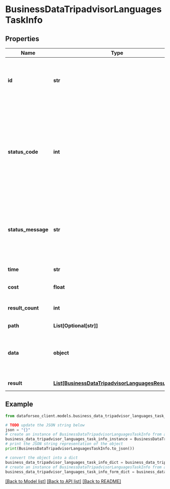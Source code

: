 # BusinessDataTripadvisorLanguagesTaskInfo


## Properties

Name | Type | Description | Notes
------------ | ------------- | ------------- | -------------
**id** | **str** | task identifier unique task identifier in our system in the UUID format | [optional] 
**status_code** | **int** | status code of the task generated by DataForSEO, can be within the following range: 10000-60000 you can find the full list of the response codes here | [optional] 
**status_message** | **str** | informational message of the task you can find the full list of general informational messages here | [optional] 
**time** | **str** | execution time, seconds | [optional] 
**cost** | **float** | total tasks cost, USD | [optional] 
**result_count** | **int** | number of elements in the result array | [optional] 
**path** | **List[Optional[str]]** | URL path | [optional] 
**data** | **object** | contains the same parameters that you specified in the POST request | [optional] 
**result** | [**List[BusinessDataTripadvisorLanguagesResultInfo]**](BusinessDataTripadvisorLanguagesResultInfo.md) | array of results | [optional] 

## Example

```python
from dataforseo_client.models.business_data_tripadvisor_languages_task_info import BusinessDataTripadvisorLanguagesTaskInfo

# TODO update the JSON string below
json = "{}"
# create an instance of BusinessDataTripadvisorLanguagesTaskInfo from a JSON string
business_data_tripadvisor_languages_task_info_instance = BusinessDataTripadvisorLanguagesTaskInfo.from_json(json)
# print the JSON string representation of the object
print(BusinessDataTripadvisorLanguagesTaskInfo.to_json())

# convert the object into a dict
business_data_tripadvisor_languages_task_info_dict = business_data_tripadvisor_languages_task_info_instance.to_dict()
# create an instance of BusinessDataTripadvisorLanguagesTaskInfo from a dict
business_data_tripadvisor_languages_task_info_form_dict = business_data_tripadvisor_languages_task_info.from_dict(business_data_tripadvisor_languages_task_info_dict)
```
[[Back to Model list]](../README.md#documentation-for-models) [[Back to API list]](../README.md#documentation-for-api-endpoints) [[Back to README]](../README.md)


